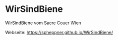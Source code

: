 # WirSindBiene
WirSindBiene vom Sacre Couer Wien


Webseite:
  https://spheppner.github.io/WirSindBiene/
